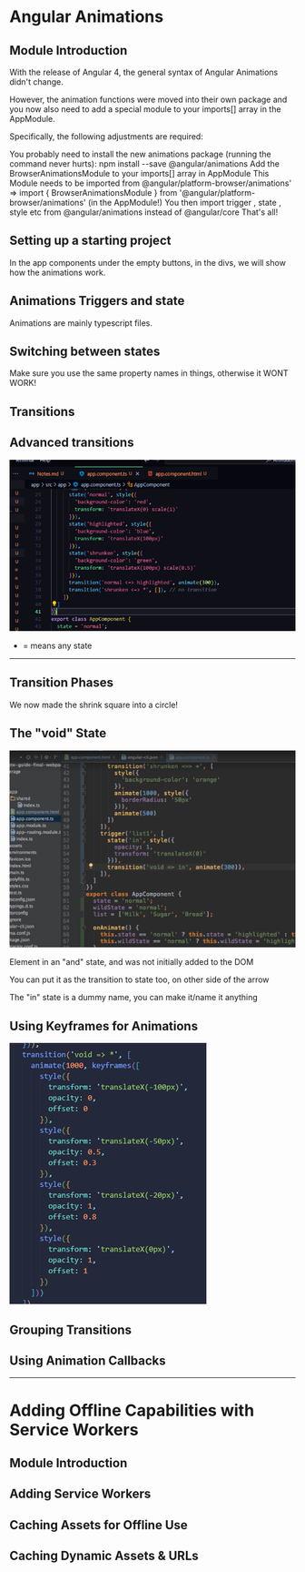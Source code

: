 # Angular Animations

## Module Introduction

With the release of Angular 4, the general syntax of Angular Animations didn't change. 

However, the animation functions were moved into their own package and you now also need to add a special module to your imports[] array in the AppModule.

Specifically, the following adjustments are required:

You probably need to install the new animations package (running the command never hurts): npm install --save @angular/animations 
Add the BrowserAnimationsModule to your imports[] array in AppModule
This Module needs to be imported from @angular/platform-browser/animations' => import { BrowserAnimationsModule } from '@angular/platform-browser/animations' (in the AppModule!)
You then import trigger , state , style etc from @angular/animations instead of @angular/core 
That's all!

## Setting up a starting project

In the app components under the empty buttons, in the divs, we will show how the animations work.

## Animations Triggers and state

Animations are mainly typescript files. 

## Switching between states

Make sure you use the same property names in things, otherwise it WONT WORK!

## Transitions

## Advanced transitions

![Alt text](image.png)

* = means any state

***********************************
## Transition Phases

We now made the shrink square into a circle!

## The "void" State

![Alt text](image-1.png)

Element in an "and" state, and was not initially added to the DOM

You can put it as the transition to state too, on other side of the arrow

The "in" state is a dummy name, you can make it/name it anything

## Using Keyframes for Animations

![Alt text](image-2.png)

## Grouping Transitions



## Using Animation Callbacks




***********************************
# Adding Offline Capabilities with Service Workers

## Module Introduction



## Adding Service Workers



## Caching Assets for Offline Use



## Caching Dynamic Assets & URLs


